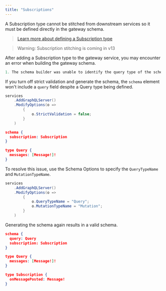 ```yaml
---
title: "Subscriptions"
---
```


A Subscription type cannot be stitched from downstream services so it must be defined directly in the gateway schema.

> [Learn more about defining a Subscription type](/docs/hotchocolate/v12/defining-a-schema/subscriptions)

> Warning: Subscription stitching is coming in v13

After adding a Subscription type to the gateway service, you may encounter an error when building the gateway schema.

```csharp
1. The schema builder was unable to identify the query type of the schema. Either specify which type is the query type or set the schema builder to non-strict validation mode.
```

If you turn off strict validation and generate the schema, the `schema` element won't include a `query` field despite a Query type being defined.

```csharp
services
    .AddGraphQLServer()
    .ModifyOptions(o =>
        {
            o.StrictValidation = false;
        }
    )
```

```json
schema {
  subscription: Subscription
}

type Query {
  messages: [Message!]!
}
```

To resolve this issue, use the Schema Options to specify the `QueryTypeName` and `MutationTypeName`.

```csharp
services
    .AddGraphQLServer()
    .ModifyOptions(o =>
        {
            o.QueryTypeName = "Query";
            o.MutationTypeName = "Mutation";
        }
    )
```

Generating the schema again results in a valid schema.

```json
schema {
  query: Query
  subscription: Subscription
}

type Query {
  messages: [Message!]!
}

type Subscription {
  onMessagePosted: Message!
}
```

